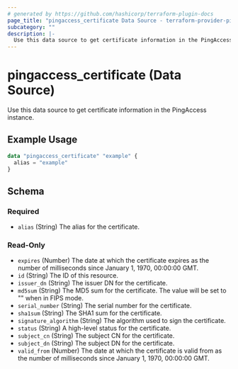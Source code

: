 ```yaml
---
# generated by https://github.com/hashicorp/terraform-plugin-docs
page_title: "pingaccess_certificate Data Source - terraform-provider-pingaccess"
subcategory: ""
description: |-
  Use this data source to get certificate information in the PingAccess instance.
---
```


# pingaccess_certificate (Data Source)

Use this data source to get certificate information in the PingAccess instance.

## Example Usage

```terraform
data "pingaccess_certificate" "example" {
  alias = "example"
}
```

<!-- schema generated by tfplugindocs -->
## Schema

### Required

- `alias` (String) The alias for the certificate.

### Read-Only

- `expires` (Number) The date at which the certificate expires as the number of milliseconds since January 1, 1970, 00:00:00 GMT.
- `id` (String) The ID of this resource.
- `issuer_dn` (String) The issuer DN for the certificate.
- `md5sum` (String) The MD5 sum for the certificate. The value will be set to "" when in FIPS mode.
- `serial_number` (String) The serial number for the certificate.
- `sha1sum` (String) The SHA1 sum for the certificate.
- `signature_algorithm` (String) The algorithm used to sign the certificate.
- `status` (String) A high-level status for the certificate.
- `subject_cn` (String) The subject CN for the certificate.
- `subject_dn` (String) The subject DN for the certificate.
- `valid_from` (Number) The date at which the certificate is valid from as the number of milliseconds since January 1, 1970, 00:00:00 GMT.
